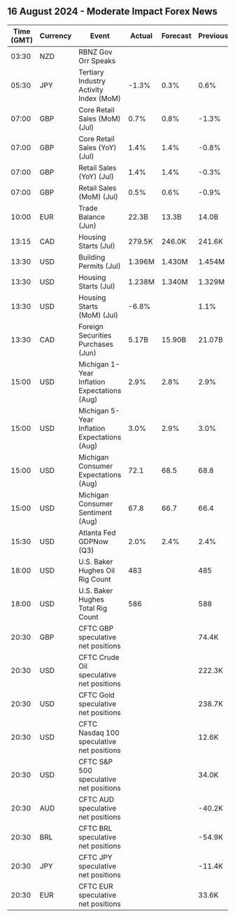 ## 16 August 2024 - Moderate Impact Forex News

| Time (GMT) | Currency | Event | Actual | Forecast | Previous |
|------|----------|-------|--------|----------|----------|
| 03:30 | NZD | RBNZ Gov Orr Speaks |  |  |  |
| 05:30 | JPY | Tertiary Industry Activity Index (MoM) | -1.3% | 0.3% | 0.6% |
| 07:00 | GBP | Core Retail Sales (MoM) (Jul) | 0.7% | 0.8% | -1.3% |
| 07:00 | GBP | Core Retail Sales (YoY) (Jul) | 1.4% | 1.4% | -0.8% |
| 07:00 | GBP | Retail Sales (YoY) (Jul) | 1.4% | 1.4% | -0.3% |
| 07:00 | GBP | Retail Sales (MoM) (Jul) | 0.5% | 0.6% | -0.9% |
| 10:00 | EUR | Trade Balance (Jun) | 22.3B | 13.3B | 14.0B |
| 13:15 | CAD | Housing Starts (Jul) | 279.5K | 246.0K | 241.6K |
| 13:30 | USD | Building Permits (Jul) | 1.396M | 1.430M | 1.454M |
| 13:30 | USD | Housing Starts (Jul) | 1.238M | 1.340M | 1.329M |
| 13:30 | USD | Housing Starts (MoM) (Jul) | -6.8% |  | 1.1% |
| 13:30 | CAD | Foreign Securities Purchases (Jun) | 5.17B | 15.90B | 21.07B |
| 15:00 | USD | Michigan 1-Year Inflation Expectations (Aug) | 2.9% | 2.8% | 2.9% |
| 15:00 | USD | Michigan 5-Year Inflation Expectations (Aug) | 3.0% | 2.9% | 3.0% |
| 15:00 | USD | Michigan Consumer Expectations (Aug) | 72.1 | 68.5 | 68.8 |
| 15:00 | USD | Michigan Consumer Sentiment (Aug) | 67.8 | 66.7 | 66.4 |
| 15:30 | USD | Atlanta Fed GDPNow (Q3) | 2.0% | 2.4% | 2.4% |
| 18:00 | USD | U.S. Baker Hughes Oil Rig Count | 483 |  | 485 |
| 18:00 | USD | U.S. Baker Hughes Total Rig Count | 586 |  | 588 |
| 20:30 | GBP | CFTC GBP speculative net positions |  |  | 74.4K |
| 20:30 | USD | CFTC Crude Oil speculative net positions |  |  | 222.3K |
| 20:30 | USD | CFTC Gold speculative net positions |  |  | 238.7K |
| 20:30 | USD | CFTC Nasdaq 100 speculative net positions |  |  | 12.6K |
| 20:30 | USD | CFTC S&P 500 speculative net positions |  |  | 34.0K |
| 20:30 | AUD | CFTC AUD speculative net positions |  |  | -40.2K |
| 20:30 | BRL | CFTC BRL speculative net positions |  |  | -54.9K |
| 20:30 | JPY | CFTC JPY speculative net positions |  |  | -11.4K |
| 20:30 | EUR | CFTC EUR speculative net positions |  |  | 33.6K |
